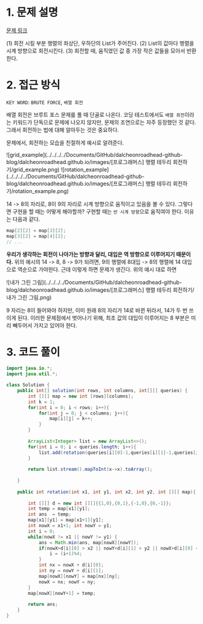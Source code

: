 # 1. 문제 설명 

[문제 링크](https://school.programmers.co.kr/learn/courses/30/lessons/77485)

(1) 회전 시킬 부분 행렬의 좌상단, 우하단의 List가 주어진다. 
(2) List의 값마다 행렬을 시계  방향으로 회전시킨다. 
(3) 회전할 때, 움직였던 값 중 가장 작은 값들을 모아서 반환한다.

# 2. 접근 방식

`KEY WORD`: `BRUTE FORCE`, `배열 회전`

배열 회전은 브루트 포스 문제를 풀 때 단골로 나온다. 코딩 테스트에서도 `배열 회전`이라는 키워드가 단독으로 문제에 나오지 않지만, 문제의 조연으로는 자주 등장했던 것 같다. 그래서 회전하는 법에 대해 알아두는 것은 중요하다. 

  문제에서, 회전하는 모습을 친절하게 예시로 알려준다. 

![grid_example](../../../../Documents/GitHub/dalcheonroadhead-github-blog/dalcheonroadhead.github.io/images/[프로그래머스] 행렬 테두리 회전하기/grid_example.png)
![rotation_example](../../../../Documents/GitHub/dalcheonroadhead-github-blog/dalcheonroadhead.github.io/images/[프로그래머스] 행렬 테두리 회전하기/rotation_example.png)

14 -> 8의 자리로, 8이 9의 자리로 시계 방향으로 움직이고 있음을 볼 수 있다. 
그렇다면 구현을 할 때는 어떻게 해야할까? 구현할 때는 `반 시계 방향`으로 움직여야 한다. 이유는 다음과 같다. 

```java
map[2][2] = map[3][2];
map[3][2] = map[4][2];
// ...
```

**우리가 생각하는 회전이 나아가는 방향과 달리, 대입은 역 방향으로 이루어지기 때문이다.**
위의 예시의 14 -> 8, 8 -> 9가 되려면, 9의 행렬에 8대입 -> 8의 행렬에 14 대입으로 역순으로 가야한다. 
근데 이렇게 하면 문제가 생긴다. 위의 예시 대로 하면

![내가 그린 그림](../../../../Documents/GitHub/dalcheonroadhead-github-blog/dalcheonroadhead.github.io/images/[프로그래머스] 행렬 테두리 회전하기/내가 그린 그림.png)

9 자리는 8이 들어와야 하지만, 이미 원래 8의 자리가 14로 바뀐 뒤라서, 14가 두 번 쓰이게 된다. 이러한 문제점에서 벗어나기 위해, 최초 값의 대입이 이루어지는 8 부분은 미리 빼두어서 가지고 있어야 한다.

# 3. 코드 풀이

```java
import java.io.*;
import java.util.*;

class Solution {
    public int[] solution(int rows, int columns, int[][] queries) {
        int [][] map = new int [rows][columns];
        int k = 1;
        for(int i = 0; i < rows; i++){
            for(int j = 0; j < columns; j++){
                map[i][j] = k++;
            }
        }    
        
        ArrayList<Integer> list = new ArrayList<>();
        for(int i = 0; i < queries.length; i++){
            list.add(rotation(queries[i][0]-1,queries[i][1]-1,queries[i][2]-1,queries[i][3]-1, map));
        }
        
        return list.stream().mapToInt(x->x).toArray();
        
    }
    
    public int rotation(int x1, int y1, int x2, int y2, int [][] map){
        
        int [][] d = new int [][]{{1,0},{0,1},{-1,0},{0,-1}};
        int temp = map[x1][y1];
        int ans  = temp;
        map[x1][y1] = map[x1+1][y1];
        int nowX = x1+1; int nowY = y1;
        int i = 0;
        while(nowX != x1 || nowY != y1) {
            ans = Math.min(ans, map[nowX][nowY]);
            if(nowX+d[i][0] > x2 || nowY+d[i][1] > y2 || nowX+d[i][0] < x1 || nowY+d[i][1] < y1){
                i = (i+1)%4;
            }
            int nx = nowX + d[i][0];
            int ny = nowY + d[i][1];
            map[nowX][nowY] = map[nx][ny];
            nowX = nx; nowY = ny;
        }
        map[nowX][nowY+1] = temp;
        
        return ans;
    }
}
```

